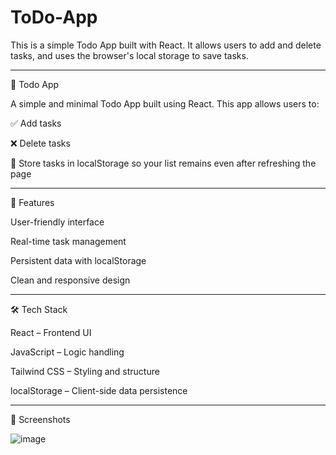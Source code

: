 # ToDo-App
This is a simple Todo App built with React. It allows users to add and delete tasks, and uses the browser's local storage to save tasks.

------------------------------------------------
📝 Todo App

A simple and minimal Todo App built using React.
This app allows users to:

✅ Add tasks

❌ Delete tasks

💾 Store tasks in localStorage so your list remains even after refreshing the page

------------------------------------------------

🚀 Features

User-friendly interface

Real-time task management

Persistent data with localStorage

Clean and responsive design

------------------------------------------------

🛠️ Tech Stack

React – Frontend UI

JavaScript – Logic handling

Tailwind CSS – Styling and structure

localStorage – Client-side data persistence

------------------------------------------------

📸 Screenshots

![image](https://github.com/user-attachments/assets/6c73cb31-7521-482b-9c85-885decea96d8)
